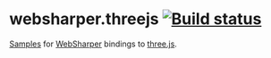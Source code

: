 # websharper.threejs [![Build status](https://ci.appveyor.com/api/projects/status/vixb22ejjbp73u9b?svg=true)](https://ci.appveyor.com/project/Tarmil/websharper-threejs-samples)

[Samples][samp] for [WebSharper][ws] bindings to [three.js][tjs].

[samp]: http://intellifactory.github.io/websharper.threejs.samples
[tjs]: http://threejs.org/
[ws]: http://websharper.com/
